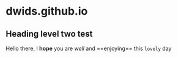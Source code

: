 # dwids.github.io
## Heading level two test
Hello there, I **hope** you are _well_ and ==enjoying== this `lovely` day
